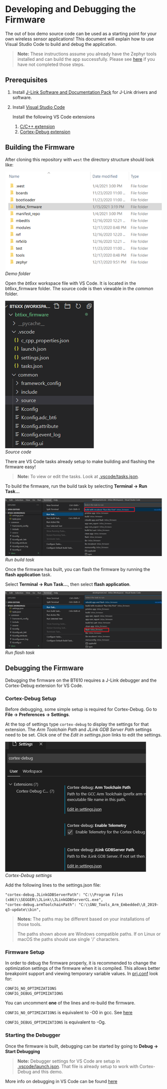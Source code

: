# Developing and Debugging the Firmware
The out of box demo source code can be used as a starting point for your own wireless sensor applications!
This document will explain how to use Visual Studio Code to build and debug the application.

>**Note:** These instructions assume you already have the Zephyr tools installed and can build the app successfully.  Please see [here](https://github.com/LairdCP/bt6xx_firmware_manifest#preparing-to-build) if you have not completed those steps.

## Prerequisites
1. Install [J-Link Software and Documentation Pack](https://www.segger.com/downloads/jlink/#J-LinkSoftwareAndDocumentationPack) for J-Link drivers and software.
2. Install [Visual Studio Code](https://code.visualstudio.com/)
   
    Install the following VS Code extensions
    1. [C/C++ extension](https://marketplace.visualstudio.com/items?itemName=ms-vscode.cpptools)
    2. [Cortex-Debug extension](https://marketplace.visualstudio.com/items?itemName=marus25.cortex-debug)

## Building the Firmware

After cloning this repository with `west` the directory structure should look like:

![Demo folder](images/demo_folder.png)  
*Demo folder*

Open the *bt6xx* workspace file with VS Code. It is located in the bt6xx_firmware folder. The source code is then viewable in the *common* folder.

![Source code](images/oob_demo_source.png)  
*Source code*

There are VS Code tasks already setup to make building and flashing the firmware easy!
>**Note:** To view or edit the tasks.  Look at [.vscode/tasks.json](../.vscode/tasks.json).

To build the firmware, run the build task by selecting **Terminal -> Run Task...**

![Run build task](images/run_build_task.png)  
*Run build task*

Once the firmware has built, you can flash the firmware by running the **flash application** task.

Select **Terminal -> Run Task...**, then select **flash application**.

![Run flash task](images/run_flash_task.png)  
*Run flash task*

## Debugging the Firmware
Debugging the firmware on the BT610 requires a J-Link debugger and the Cortex-Debug extension for VS Code.

### Cortex-Debug Setup
Before debugging, some simple setup is required for Cortex-Debug.  Go to **File -> Preferences -> Settings**.

At the top of settings type `cortex-debug` to display the settings for that extension.  The *Arm Toolchain Path* and *JLink GDB Server Path* settings need to be set.  Click one of the *Edit in settings.json* links to edit the settings.

![Cortex debug settings](images/cortex_debug_settings.png)  
*Cortex-Debug settings*

Add the following lines to the settings.json file:
```
"cortex-debug.JLinkGDBServerPath": "C:\\Program Files (x86)\\SEGGER\\JLink\\JLinkGDBServerCL.exe",
"cortex-debug.armToolchainPath": "C:\\GNU_Tools_Arm_Embedded\\8_2019-q3-update\\bin",
```
>**Notes:** The paths may be different based on your installations of those tools.
>
>The paths shown above are Windows compatible paths.  If on Linux or macOS the paths should use single '/' characters.

### Firmware Setup
In order to debug the firmware properly, it is recommended to change the optimization settings of the firmware when it is compiled.  This allows better breakpoint support and viewing temporary variable values. In [prj.conf](../mg100/prj.conf) look for:
```
CONFIG_NO_OPTIMIZATIONS
CONFIG_DEBUG_OPTIMIZATIONS
```
You can uncomment **one** of the lines and re-build the firmware.

`CONFIG_NO_OPTIMIZATIONS` is equivalent to -O0 in gcc.  See [here](https://gcc.gnu.org/onlinedocs/gcc/Optimize-Options.html)

`CONFIG_DEBUG_OPTIMIZATIONS` is equivalent to -Og.

### Starting the Debugger
Once the firmware is built, debugging can be started by going to **Debug -> Start Debugging**
>**Note:** Debugger settings for VS Code are setup in [.vscode/launch.json](../.vscode/launch.json).  That file is already setup to work with Cortex-Debug and this demo.

More info on debugging in VS Code can be found [here](https://code.visualstudio.com/docs/editor/debugging)

